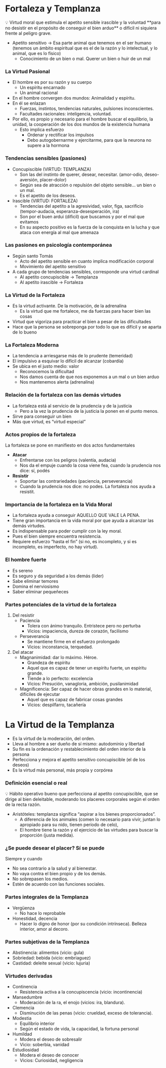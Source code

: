 # Fortaleza y Templanza

<aside>
💡 Virtud moral que estimula el apetito sensible irascible y la voluntad **para no desistir en el propósito de conseguir el bien arduo** o difícil ni siquiera frente al peligro grave.

</aside>

- Apetito sensitivo → Esa parte animal que tenemos en el ser humano (tenemos un ámbito espiritual que es el de la razón y lo intelectual, y lo animal, que es lo físico)
    - Conocimiento de un bien o mal. Querer un bien o huir de un mal

### La Virtud Pasional

- El hombre es por su razón y su cuerpo
    - Un espíritu encarnado
    - Un animal racional
- En el hombre convergen dos mundos: Animalidad y espíritu.
- En él se enlazan
    - Fuerzas, instintos, tendencias naturales, pulsiones inconscientes.
    - Facultades racionales: inteligencia, voluntad.
- Por ello, es propio y necesario para el hombre buscar el equilibrio, la unidad, la cooperación de los dos mundos de la existencia humana
    - Esto implica esfuerzo
        - Ordenar y rectificar los impulsos
        - Debo autogobernarme y ejercitarme, para que la neurona no supere a la hormona

### Tendencias sensibles (pasiones)

- Concupiscible (VIRTUD: TEMPLANZA)
    - Son las del instinto de querer, desear, necesitar. (amor-odio, deseo-aversión, placer-dolor)
    - Según sea de atracción o repulsión del objeto sensible… un bien o un mal.
    - Es el apetito de los deseos.
- Irascible (VIRTUD: FORTALEZA)
    - Tendencias del apetito a la agresividad, valor, figa, sacrificio (tempor-audacia, esperanza-desesperación, ira)
    - Son por el buen ardui (dificil) que buscamos y por el mal que evitamos
    - En su aspecto positivo es la fuerza de la conquista en la lucha y que ataca con energía al mal que amenaza

### Las pasiones en psicología contemporánea

- Según santo Tomás
    - Acto del apetito sensible en cuanto implica modificación corporal
    - Movimiento del apetito sensitivo
- A cada grupo de tendencias sensibles, corresponde una virtud cardinal
    - Al apetito concupiscible → Templanza
    - Al apetito irascible → Fortaleza

### La Virtud de la Fortaleza

- Es la virtud activante. De la motivación, de la adrenalina
    - Es la virtud que me fortalece, me da fuerzas para hacer bien las cosas
- Virtud que vigoriza para practicar el bien a pesar de las dificultades
- Hace que la persona se sobreponga por todo lo que es difícil y se aparta de lo bueno

### La Fortaleza Moderna

- La tendencia a arriesgarse más de lo prudente (temeridad)
- El impulsivo a esquivar lo difícil de alcanzar (cobardía)
- Se ubica en el justo medio: valor
    - Reconocemos la dificultad
    - Nos damos cuenta de que nos exponemos a un mal o un bien arduo
    - Nos mantenemos alerta (adrenalina)

### Relación de la fortaleza con las demás virtudes

- La fortaleza está al servicio de la prudencia y de la justicia
    - Pero a la vez la prudencia de la justicia la ponen en el punto menos.
- Sirve para conseguir un bien
- Más que virtud, es “virtud especial”

### Actos propios de la fortaleza

La fortaleza se pone en manifiesto en dos actos fundamentales

- **Atacar**
    - Enfrentarse con los peligros (valentía, audacia)
    - Nos da el empuje cuando la cosa viene fea, cuando la prudencia nos dice: sí, podés
- **Resistir**
    - Soportar las contrariedades (paciencia, perseverancia)
    - Cuando la prudencia nos dice: no podes. La fortaleza nos ayuda a resistit.

### Importancia de la fortaleza en la Vida Moral

- La fortaleza ayuda a conseguir AQUELLO QUE VALE LA PENA.
- Tiene gran importancia en la vida moral por que ayuda a alcanzar las demás virtudes.
- Es indispensable para poder  cumplir con la ley moral.
- Pues el bien siempre encuentra resistencia.
- Requiere esfuerzo “hasta el fin” (si no, es incompleto, y si es incompleto, es imperfecto, no hay virtud).

### El hombre fuerte

- Es sereno
- Es seguro y da seguridad a los demás (lider)
- Sabe eliminar temores
- Domina el nerviosismo
- Saber eliminar pequeñeces

### Partes potenciales de la virtud de la fortaleza

1. Del resistir
    - Paciencia
        - Tolera con ánimo tranquilo. Entristece pero no perturba
        - Vicios: impaciencia, dureza de corazón, facilismo
    - Perseverancia
        - Se mantiene firme en el esfuerzo prolongado
        - Vicios: inconstancia, terquedad.
2. Del atacar
    - Magnanimidad: dar lo máximo. Héroe.
        - Grandeza de espíritu
        - Aquel que es capaz de tener un espíritu fuerte, un espíritu grande.
        - Tiende a lo perfecto: excelencia
        - Vicios: Presución, vanagloria, ambición, pusilanimidad
    - Magnificencia: Ser capaz de hacer obras grandes en lo material, difíciles de ejecutar
        - Aquel que es capaz de fabricar cosas grandes
        - Vicios: despilfarro, tacañería

# La Virtud de la Templanza

- Es la virtud de la moderación, del orden.
- Lleva al hombre a ser dueño de sí mismo: autodominio y libertad
- Su fin es la ordenación y restablecimiento del orden interior de la persona
- Perfecciona y mejora el apetito sensitivo concupiscible (el de los deseos)
- Es la virtud más personal, más propia y corpórea

### Definición esencial o real

<aside>
💡 Hábito operativo bueno que perfecciona al apetito concupiscible, que se dirige al bien deleitable, moderando los placeres corporales según el orden de la recta razón.

</aside>

- Aristóteles: templanza significa “aspirar a los bienes proporcionados”.
    - A diferencia de los animales (comen lo necesario para vivir, juntan lo apropiado para su nido, tienen período de celo),
    - El hombre tiene la razón y el ejercicio de las virtudes para buscar la proporción (justa medida).

### ¿Se puede desear el placer? Sí se puede

Siempre y cuando

- No sea contrario a la salud y al bienestar.
- No vaya contra el bien propio y de los demás.
- No sobrepasen los medios.
- Estén de acuerdo con las funciones sociales.

### Partes integrales de la Templanza

- Vergüenza
    - No hace lo reprobable
- Honestidad, decencia
    - Hacer lo digno de honor (por su condición intrínseca). Belleza interior, amor al decoro.

### Partes subjetivas de la Templanza

- Abstinencia: alimentos (vicio: gula)
- Sobriedad: bebida (vicio: embriaguez)
- Castidad: deleite sexual (vicio: lujuria)

### Virtudes derivadas

- Continencia
    - Resistencia activa a la concupiscencia (vicio: incontinencia)
- Mansedumbre
    - Moderación de la ra, el enojo (vicios: ira, blandura).
- Clemencia
    - Disminución de las penas (vicio: crueldad, exceso de tolerancia).
- Modestia
    - Equilibrio interior
    - Según el estado de vida, la capacidad, la fortuna personal
- Humildad
    - Modera el deseo de sobresalir
    - Vicio: soberbia, vanidad
- Estudiosidad
    - Modera el deseo de conocer
    - Vicios: Curiosidad, negligencia